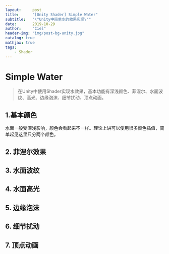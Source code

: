```yaml
---
layout:     post
title:      "[Unity Shader] Simple Water"
subtitle:   "\"Unity中简单水的效果实现\""
date:       2019-10-29
author:     "Ciel"
header-img: "img/post-bg-unity.jpg"
catalog: true
mathjax: true
tags:
    - Shader
---
```


# Simple Water

> 在Unity中使用Shader实现水效果，基本功能有深浅颜色、菲涅尔、水面波纹、高光、边缘泡沫、细节扰动、顶点动画。

## 1.基本颜色

水面一般受深浅影响，颜色会看起来不一样。理论上讲可以使用很多颜色插值，简单起见这里只分两个颜色。



## 2. 菲涅尔效果



## 3. 水面波纹



## 4. 水面高光



## 5. 边缘泡沫



## 6. 细节扰动



## 7. 顶点动画







 